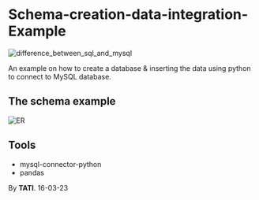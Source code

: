 # Schema-creation-data-integration-Example

![difference_between_sql_and_mysql](https://user-images.githubusercontent.com/95311883/225675246-99a6d9d6-00ab-4b1b-90ce-375ae4591461.jpg)


An example on how to create a database &amp; inserting the data using python to connect to MySQL database.
## The schema example

![ER](https://user-images.githubusercontent.com/95311883/225675967-bf7b4c1c-1c32-4814-8288-dd323aab3ac4.jpg)


## Tools

+ mysql-connector-python
+ pandas


By <b>TATI</b>. 16-03-23

